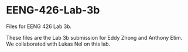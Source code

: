 # EENG-426-Lab-3b
Files for EENG 426 Lab 3b.

These files are the Lab 3b submission for Eddy Zhong and Anthony Etim. We collaborated with Lukas Nel on this lab.
